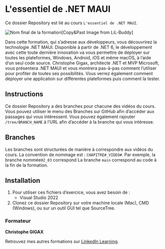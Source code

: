 # L'essentiel de .NET MAUI

Ce dossier Repository est lié au cours `L'essentiel de .NET MAUI`.

![Nom final de la formation][lil-thumbnail-url][Copy&Past Image from LiL-Buddy] 

Dans cette formation, qui s’adresse aux développeurs, vous découvrirez la technologie .NET MAUI. Disponible à partir de .NET 6, le développement avec cette toute dernière innovation va vous permettre de déployer sur toutes les plateformes, Windows, Android, iOS et même macOS, à l’aide d’un seul code source. Christophe Gigax, architecte .NET et MVP Microsoft, vous présentera .NET MAUI et vous montrera pas-à-pas comment l’utiliser pour profiter de toutes ses possibilités. Vous verrez également comment déployer une application sur différentes plateformes puis comment la tester.

## Instructions

Ce dossier Repository a des branches pour chacune des vidéos du cours. Vous pouvez utiliser le menu des Branches sur GitHub afin d’accéder aux passages qui vous intéressent. Vous pouvez également rajouter `/tree/BRANCH_NAME` à l’URL afin d’accéder à la branche qui vous intéresse. 

## Branches

Les branches sont structurées de manière à correspondre aux vidéos du cours. La convention de nommage est : `CHAPITRE#_VIDEO#`. Par exemple, la branche nommée`02_03` correspond 
La branche `main` correspond au code à la fin de la formation. 

## Installation

1. Pour utiliser ces fichiers d’exercice, vous avez besoin de : 
   - Visual Studio 2022
2. Clonez ce dossier Repository sur votre machine locale (Mac), CMD (Windows), ou sur un outil GUI tel que SourceTree. 


### Formateur

**Christophe GIGAX** 

 Retrouvez mes autres formations sur [LinkedIn Learning][lil-URL-trainer].

[lil-URL-trainer]: https://www.linkedin.com/learning/instructors/christophe-gigax
[lil-course-url]: https://www.linkedin.com/learning/building-a-graphql-project-with-react-js
[lil-thumbnail-url]: https://media.licdn.com/dms/image/C4E0DAQFzwuyONEmroA/learning-public-crop_675_1200/0/1666857808144?e=2147483647&v=beta&t=wlR09xRXk0WCwmKBHl9WSaCPyh05Uf6srMjgM8n3EIo

[1]: # (End of FR-Instruction ###############################################################################################)
